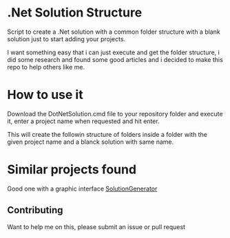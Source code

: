 # .Net Solution Structure


Script to create a .Net solution with a common folder structure with a blank solution just to start adding your projects.

I want something easy that i can just execute and get the folder structure, i did some research and found some good articles and i decided to make this repo to help others like me.

# How to use it

Download the DotNetSolution.cmd file to your repository folder and execute it, enter a project name when requested and hit enter.

This will create the followin structure of folders inside a folder with the given project name and a blanck solution with same name.


# Similar projects found 

Good one with a graphic interface [SolutionGenerator](https://github.com/WildGums/SolutionGenerator)



## Contributing

Want to help me on this, please submit an issue or pull request

